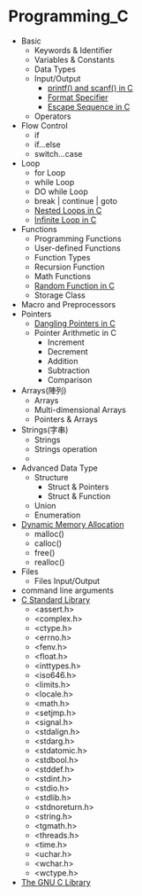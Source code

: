 # Programming_C

- Basic  
  - Keywords & Identifier
  - Variables & Constants
  - Data Types
  - Input/Output 
    - [printf() and scanf() in C](https://www.javatpoint.com/printf-scanf) 
    - [Format Specifier](https://www.javatpoint.com/c-format-specifier)
    - [Escape Sequence in C](https://www.javatpoint.com/escape-sequence-in-c)
  - Operators
- Flow Control
  - if
  - if...else
  - switch...case
- Loop
  - for Loop
  - while Loop
  - DO while Loop
  - break | continue | goto 
  - [Nested Loops in C](https://www.javatpoint.com/nested-loops-in-c)
  - [Infinite Loop in C](https://www.javatpoint.com/infinite-loop-in-c)
- Functions
  - Programming Functions
  - User-defined Functions
  - Function Types
  - Recursion Function
  - Math Functions
  - [Random Function in C](https://www.javatpoint.com/random-function-in-c)
  - Storage Class
- Macro and Preprocessors
- Pointers
  - [Dangling Pointers in C](https://www.javatpoint.com/dangling-pointers-in-c)
  - Pointer Arithmetic in C
    - Increment
    - Decrement
    - Addition
    - Subtraction
    - Comparison
- Arrays(陣列)
  - Arrays
  - Multi-dimensional Arrays 
  - Pointers & Arrays
- Strings(字串)
  - Strings
  - Strings operation
  - 
- Advanced Data Type
  - Structure 
    - Struct & Pointers
    - Struct & Function
  - Union
  - Enumeration
- [Dynamic Memory Allocation](https://www.geeksforgeeks.org/dynamic-memory-allocation-in-c-using-malloc-calloc-free-and-realloc/)
  - malloc()
  - calloc()
  - free() 
  - realloc() 
- Files
  - Files Input/Output
- command line arguments
- [C Standard Library](https://en.wikipedia.org/wiki/C_standard_library)
  - <assert.h>		
  - <complex.h>	
  - <ctype.h>	
  - <errno.h>		
  - <fenv.h>
  - <float.h>
  - <inttypes.h>
  - <iso646.h>
  - <limits.h>
  - <locale.h>
  - <math.h>
  - <setjmp.h>
  - <signal.h>
  - <stdalign.h>
  - <stdarg.h>
  - <stdatomic.h>
  - <stdbool.h>
  - <stddef.h>
  - <stdint.h>
  - <stdio.h>
  - <stdlib.h>
  - <stdnoreturn.h>
  - <string.h>
  - <tgmath.h>
  - <threads.h>	
  - <time.h>
  - <uchar.h>
  - <wchar.h>
  - <wctype.h>
- [The GNU C Library](https://www.gnu.org/software/libc/) 
